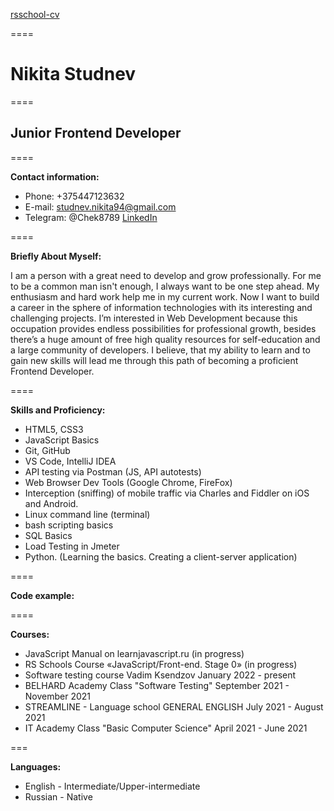 [rsschool-cv]()

====

# Nikita Studnev

====

## Junior Frontend Developer

====

**Contact information:**


* Phone: +375447123632
* E-mail: studnev.nikita94@gmail.com
* Telegram: @Chek8789
[LinkedIn](https://www.linkedin.com/in/nikita-s-515293226/)

====

**Briefly About Myself:**

I am a person with a great need to
develop and grow professionally. For me
to be a common man isn't enough, I
always want to be one step ahead. My
enthusiasm and hard work help me in my
current work. Now I want to build a career
in the sphere of information technologies
with its interesting and challenging
projects.
I’m interested in Web Development because this occupation provides endless possibilities for professional growth,
besides there’s a huge amount of free high quality resources for self-education and a large community of developers.
I believe, that my ability to learn and to gain new skills will lead me through this path of becoming a proficient Frontend Developer.

====

**Skills and Proficiency:**

* HTML5, CSS3
* JavaScript Basics
* Git, GitHub
* VS Code, IntelliJ IDEA
* API testing via Postman (JS, API autotests)
* Web Browser Dev Tools (Google Chrome, FireFox)
* Interception (sniffing) of mobile traffic via Charles and
Fiddler on iOS and Android.
* Linux command line (terminal)
* bash scripting basics
* SQL Basics
* Load Testing in Jmeter
* Python. (Learning the basics. Creating a client-server
application)

====

**Code example:**

====

**Courses:**

* JavaScript Manual on learnjavascript.ru (in progress)
* RS Schools Course «JavaScript/Front-end. Stage 0» (in progress)
* Software testing course
Vadim Ksendzov
January 2022 - present
* BELHARD Academy
Class "Software Testing"
September 2021 - November 2021
* STREAMLINE - Language school
GENERAL ENGLISH
July 2021 - August 2021
* IT Academy
Class "Basic Computer Science"
April 2021 - June 2021

===

**Languages:**

* English - Intermediate/Upper-intermediate
* Russian - Native